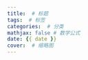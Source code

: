```yaml
---
title:  # 标题
tags:  # 标签
categories:  # 分类
mathjax: false # 数学公式
date: {{ date }}
cover:  # 缩略图
---
```

<!-- more -->